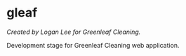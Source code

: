# gleaf

*Created by Logan Lee for Greenleaf Cleaning.*

Development stage for Greenleaf Cleaning web application.
